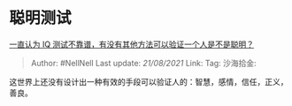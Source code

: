 # 聪明测试
[一直认为 IQ 测试不靠谱，有没有其他方法可以验证一个人是不是聪明？](https://www.zhihu.com/question/19571706/answer/12521067)

> Author: #NellNell
> Last update: *21/08/2021*
> Link:
> Tag:
> 沙海拾金:

这世界上还没有设计出一种有效的手段可以验证人的：智慧，感情，信任，正义，善良。
